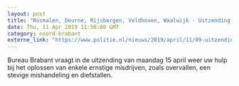 ```yaml
---
layout: post
title: "Rosmalen, Deurne, Rijsbergen, Veldhoven, Waalwijk - Uitzending Bureau Brabant maandag 15 april"
date: Thu, 11 Apr 2019 11:56:00 GMT
category: noord-brabant
externe_link: "https://www.politie.nl/nieuws/2019/april/11/09-uitzending-bureau-brabant-maandag-15-april.html"
---
```


Bureau Brabant vraagt in de uitzending van maandag 15 april weer uw hulp bij het oplossen van enkele ernstige misdrijven, zoals overvallen, een stevige mishandeling en diefstallen.
